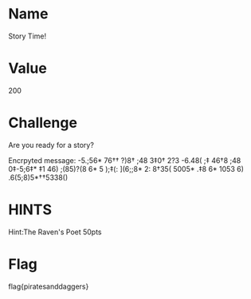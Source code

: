 # Name
Story Time!

# Value
200

# Challenge
Are you ready for a story?


Encrpyted message:
-5.;56* 76†† ?)8† ;48 3‡0† 2?3 -6.48( ;‡ 46†8 ;48 0‡-5;6‡* ‡1 46) ;(85)?(8 6* 5 );‡(: ](6;;8* 2: 8†35( 5005* .‡8 6* 1053 6) .6(5;8)5*††5338()


# HINTS


Hint:The Raven's Poet 50pts

# Flag
flag{piratesanddaggers}

